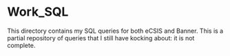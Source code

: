 # Work_SQL

This directory contains my SQL queries for both eCSIS and Banner. This is a partial repository of queries that I still have kocking about: it is not complete.
